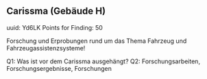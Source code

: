 ## Carissma (Gebäude H)
uuid: Yd6LK
Points for Finding: 50

Forschung und Erprobungen rund um das Thema Fahrzeug und Fahrzeugassistenzsysteme!

Q1: Was ist vor dem Carissma ausgehängt?
Q2: Forschungsarbeiten, Forschungsergebnisse, Forschungen


